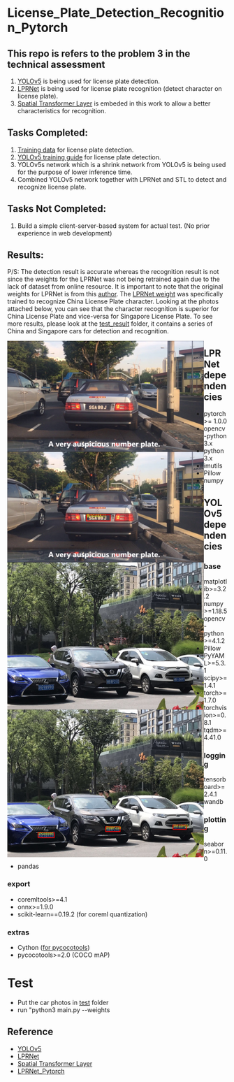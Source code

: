 # License_Plate_Detection_Recognition_Pytorch
## This repo is refers to the problem 3 in the technical assessment
1) [YOLOv5](https://github.com/ultralytics/yolov5) is being used for license plate detection. 
2) [LPRNet](https://arxiv.org/abs/1806.10447) is being used for license plate recognition (detect character on license plate).
3) [Spatial Transformer Layer](https://arxiv.org/abs/1506.02025) is embeded in this work to allow a better characteristics for recognition.

## Tasks Completed:
1) [Training data](https://www.kaggle.com/andrewmvd/car-plate-detection) for license plate detection.
2) [YOLOv5 training guide](https://github.com/ultralytics/yolov5/wiki/Train-Custom-Data) for license plate detection.
3) YOLOv5s network which is a shrink network from YOLOv5 is being used for the purpose of lower inference time.
4) Combined YOLOv5 network together with LPRNet and STL to detect and recognize license plate.

## Tasks Not Completed:
1) Build a simple client-server-based system for actual test. (No prior experience in web development)



## Results:
P/S: The detection result is accurate whereas the recognition result is not since the weights for the LPRNet was not being retrained again due to the lack of dataset from online resource. It is important to note that the original weights for LPRNet is from this [author](https://github.com/xuexingyu24/License_Plate_Detection_Pytorch). The [LPRNet weight](https://github.com/xuexingyu24/License_Plate_Detection_Pytorch/blob/master/LPRNet/weights/Final_LPRNet_model.pth) was specifically trained to recognize China License Plate character. Looking at the photos attached below, you can see that the character recognition is superior for China License Plate and vice-versa for Singapore License Plate. To see more results, please look at the [test_result](https://github.com/ziimiin14/License_Plate_Detection_Recognition/tree/master/test_result) folder, it contains a series of China and Singapore cars for detection and recognition.

<img src="test/SGcar_1.jpg"  width="450" style="float: left;"> <img src="test_result/detected_SGcar_1.jpg"  width="450" style="float: left;">
<img src="test/1.jpg"  width="450" style="float: left;"> <img src="test_result/detected_1.jpg"  width="450" style="float: left;">

## LPRNet dependencies
- pytorch >= 1.0.0
- opencv-python 3.x
- python 3.x
- imutils
- Pillow
- numpy

## YOLOv5 dependencies
### base
- matplotlib>=3.2.2
- numpy>=1.18.5
- opencv-python>=4.1.2
- Pillow
- PyYAML>=5.3.1
- scipy>=1.4.1
- torch>=1.7.0
- torchvision>=0.8.1
- tqdm>=4.41.0

### logging
- tensorboard>=2.4.1
- wandb

### plotting
- seaborn>=0.11.0
- pandas

### export
- coremltools>=4.1
- onnx>=1.9.0
- scikit-learn==0.19.2  (for coreml quantization)

### extras
- Cython  ([for pycocotools](https://github.com/cocodataset/cocoapi/issues/172))
- pycocotools>=2.0  (COCO mAP)



# Test
* Put the car photos in [test](https://github.com/ziimiin14/License_Plate_Detection_Recognition/tree/master/test) folder
* run "python3 main.py --weights 

## Reference
* [YOLOv5](https://github.com/ultralytics/yolov5)
* [LPRNet](https://arxiv.org/abs/1806.10447)
* [Spatial Transformer Layer](https://arxiv.org/abs/1506.02025)
* [LPRNet_Pytorch](https://github.com/sirius-ai/LPRNet_Pytorch)


